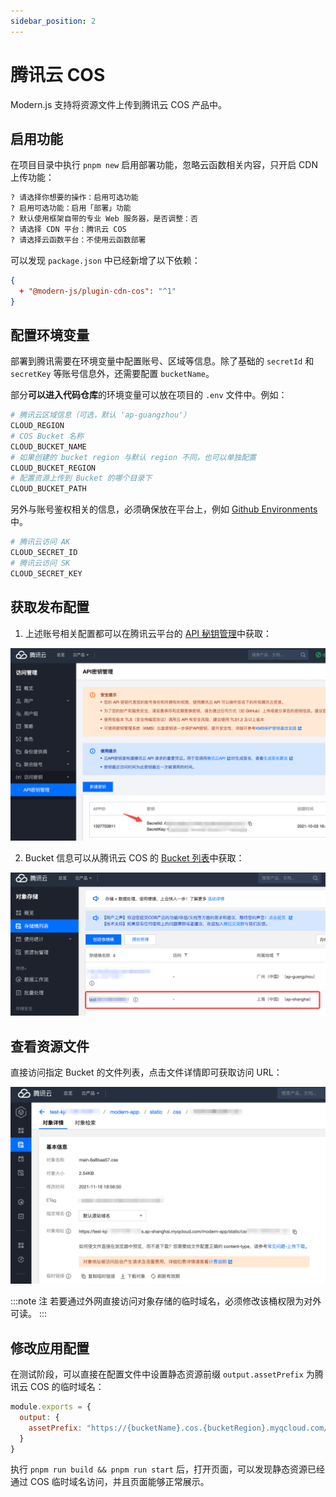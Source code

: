 ```yaml
---
sidebar_position: 2
---
```


# 腾讯云 COS

Modern.js 支持将资源文件上传到腾讯云 COS 产品中。

## 启用功能

在项目目录中执行 `pnpm new` 启用部署功能，忽略云函数相关内容，只开启 CDN 上传功能：

```bash
? 请选择你想要的操作：启用可选功能
? 启用可选功能：启用「部署」功能
? 默认使用框架自带的专业 Web 服务器，是否调整：否
? 请选择 CDN 平台：腾讯云 COS
? 请选择云函数平台：不使用云函数部署
```

可以发现 `package.json` 中已经新增了以下依赖：

```json
{
  + "@modern-js/plugin-cdn-cos": "^1"
}
```

## 配置环境变量

部署到腾讯需要在环境变量中配置账号、区域等信息。除了基础的 `secretId` 和 `secretKey` 等账号信息外，还需要配置 `bucketName`。

部分**可以进入代码仓库**的环境变量可以放在项目的 `.env` 文件中。例如：

```bash
# 腾讯云区域信息（可选，默认 'ap-guangzhou'）
CLOUD_REGION
# COS Bucket 名称
CLOUD_BUCKET_NAME
# 如果创建的 bucket region 与默认 region 不同，也可以单独配置
CLOUD_BUCKET_REGION
# 配置资源上传到 Bucket 的哪个目录下
CLOUD_BUCKET_PATH
```

另外与账号鉴权相关的信息，必须确保放在平台上，例如 [Github Environments](https://docs.github.com/en/actions/deployment/targeting-different-environments/using-environments-for-deployment) 中。

```bash
# 腾讯云访问 AK
CLOUD_SECRET_ID
# 腾讯云访问 SK
CLOUD_SECRET_KEY
```

## 获取发布配置

1. 上述账号相关配置都可以在腾讯云平台的 [API 秘钥管理](https://console.cloud.tencent.com/cam/capi)中获取：

![aksk](../assets/tencent-aksk.png)

2. Bucket 信息可以从腾讯云 COS 的 [Bucket 列表](https://console.cloud.tencent.com/cos5/bucket)中获取：

![bucket](./assets/cos-bucket-list.png)

## 查看资源文件

直接访问指定 Bucket 的文件列表，点击文件详情即可获取访问 URL：

![bucket-file](./assets/cos-file.png)

:::note 注
若要通过外网直接访问对象存储的临时域名，必须修改该桶权限为对外可读。
:::

## 修改应用配置

在测试阶段，可以直接在配置文件中设置静态资源前缀 `output.assetPrefix` 为腾讯云 COS 的临时域名：

```js
module.exports = {
  output: {
    assetPrefix: "https://{bucketName}.cos.{bucketRegion}.myqcloud.com/"
  }
}
```

执行 `pnpm run build && pnpm run start` 后，打开页面，可以发现静态资源已经通过 COS 临时域名访问，并且页面能够正常展示。

